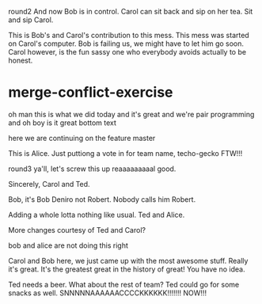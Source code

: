 round2
And now Bob is in control. Carol can sit back and sip on her tea. Sit and sip Carol.

This is Bob's and Carol's contribution to this mess. This mess was started on Carol's computer. Bob is failing us, we might have to let him go soon. Carol however, is the fun sassy one who everybody avoids actually to be honest.

# merge-conflict-exercise

oh man this is what we did today and it's great and we're pair programming and oh boy is it great
bottom text

here we are continuing on the feature
master


This is Alice.  Just puttiong a vote in for team name, techo-gecko FTW!!!

round3 ya'll, let's screw this up reaaaaaaaaal good.

Sincerely, Carol and Ted.


Bob, it's Bob Deniro not Robert.  Nobody calls him Robert.  

Adding a whole lotta nothing like usual. Ted and Alice.

More changes courtesy of Ted and Carol?



bob and alice are not doing this right

Carol and Bob here, we just came up with the most awesome stuff.  Really it's great.  It's the greatest great in the history of great!  You have no idea.

Ted needs a beer. What about the rest of team? Ted could go for some snacks as well. SNNNNNAAAAAACCCCKKKKKK!!!!!!! NOW!!!


